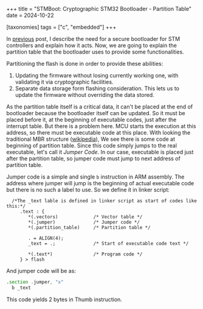 +++
title = "STMBoot: Cryptographic STM32 Bootloader - Partition Table"
date = 2024-10-22

[taxonomies]
tags = ["c", "embedded"]
+++

In [previous](@/posts/2024/stmboot-intro.md) post, I describe the need for a secure bootloader for
STM controllers and explain how it acts. Now, we are going to explain the partition table that the
bootloader uses to provide some functionalities.

<!--more-->

Partitioning the flash is done in order to provide these abilities:
  1. Updating the firmware without losing currently working one, with validating it via
     cryptographic facilities.
  2. Separate data storage form flashing consideration. This lets us to update the firmware without
     overriding the data stored.

As the partition table itself is a critical data, it can't be placed at the end of bootloader
because the bootloader itself can be updated. So it must be placed before it, at the beginning of
executable codes, just after the interrupt table. But there is a problem here. MCU starts the
execution at this address, so there must be executable code at this place. With looking the
traditional MBR structure
([wikipedia](https://en.wikipedia.org/wiki/Master_boot_record#Sector_layout)), We see there is some
code at beginning of partition table. Since this code simply jumps to the real executable, let's
call it *Jumper Code*. In our case, executable is placed just after the partition table, so jumper
code must jump to next address of partition table.

Jumper code is a simple and single `b` instruction in ARM assembly. The address where jumper will
jump is the beginning of actual executable code but there is no such a label to use. So we define
it in linker script:

```ld
  /*The _text lable is defined in linker script as start of codes like this:*/
     .text : {
        *(.vectors)             /* Vector table */
        *(.jumper)              /* Jumper code */
        *(.partition_table)     /* Partition table */

        . = ALIGN(4);
        _text = .;              /* Start of executable code text */
 
        *(.text*)               /* Program code */
     } > flash
```

And jumper code will be as:

```asm
.section .jumper, "x"
  b _text
```

This code yields 2 bytes in Thumb instruction.
